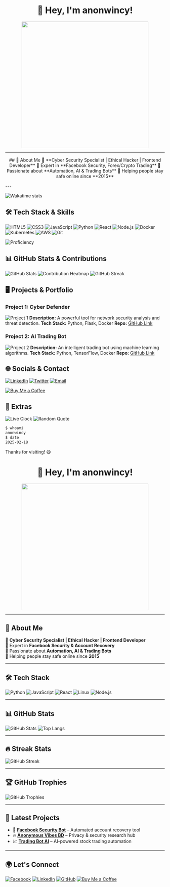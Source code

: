 
<h1 align="center">👾 Hey, I'm anonwincy! </h1>
<p align="center">
  <img src="https://media.giphy.com/media/YQitE4YNQNahy/giphy.gif?cid=790b7611xqzgqs8kyw15df7vuwnda0bhkyzm4joejav1llwu&ep=v1_gifs_search&rid=giphy.gif&ct=g" width="400px">
</p>

---

<p align="center"; text-align="center";>
## 🚀 About Me
🔹 **Cyber Security Specialist | Ethical Hacker | Frontend Developer**  
🔹 Expert in **Facebook Security, Forex/Crypto Trading**  
🔹 Passionate about **Automation, AI & Trading Bots**  
🔹 Helping people stay safe online since **2015**  
</p>
---

![Wakatime stats](https://github-readme-stats.vercel.app/api/wakatime?username=anonwincy)

## 🛠 Tech Stack & Skills

![HTML5](https://img.shields.io/badge/-HTML5-E34F26?style=flat-square&logo=html5&logoColor=white)
![CSS3](https://img.shields.io/badge/-CSS3-1572B6?style=flat-square&logo=css3)
![JavaScript](https://img.shields.io/badge/-JavaScript-F7DF1E?style=flat-square&logo=javascript&logoColor=black)
![Python](https://img.shields.io/badge/-Python-3776AB?style=flat-square&logo=python&logoColor=white)
![React](https://img.shields.io/badge/-React-61DAFB?style=flat-square&logo=react&logoColor=black)
![Node.js](https://img.shields.io/badge/-Node.js-339933?style=flat-square&logo=node.js&logoColor=white)
![Docker](https://img.shields.io/badge/-Docker-2496ED?style=flat-square&logo=docker&logoColor=white)
![Kubernetes](https://img.shields.io/badge/-Kubernetes-326CE5?style=flat-square&logo=kubernetes&logoColor=white)
![AWS](https://img.shields.io/badge/-AWS-232F3E?style=flat-square&logo=amazon-aws)
![Git](https://img.shields.io/badge/-Git-F05032?style=flat-square&logo=git&logoColor=white)

![Proficiency](https://github-readme-stats.vercel.app/api/top-langs/?username=anonwincy&layout=compact&theme=radical)

## 📊 GitHub Stats & Contributions

![GitHub Stats](https://github-readme-stats.vercel.app/api?username=anonwincy&show_icons=true&theme=radical)
![Contribution Heatmap](https://activity-graph.herokuapp.com/graph?username=anonwincy&theme=react-dark)
![GitHub Streak](https://github-readme-streak-stats.herokuapp.com/?user=anonwincy&theme=radical)

## 🖥 Projects & Portfolio

### Project 1: Cyber Defender
![Project 1](https://your-project-image-url-here)
**Description:** A powerful tool for network security analysis and threat detection.
**Tech Stack:** Python, Flask, Docker
**Repo:** [GitHub Link](#)

### Project 2: AI Trading Bot
![Project 2](https://your-project-image-url-here)
**Description:** An intelligent trading bot using machine learning algorithms.
**Tech Stack:** Python, TensorFlow, Docker
**Repo:** [GitHub Link](#)

## 🌐 Socials & Contact

[![LinkedIn](https://img.shields.io/badge/-LinkedIn-0077B5?style=flat-square&logo=linkedin&logoColor=white)](https://www.linkedin.com/in/anonwincy)
[![Twitter](https://img.shields.io/badge/-Twitter-1DA1F2?style=flat-square&logo=twitter&logoColor=white)](https://twitter.com/anonwincy)
[![Email](https://img.shields.io/badge/-Email-D14836?style=flat-square&logo=gmail&logoColor=white)](mailto:anonwincy@example.com)

[![Buy Me a Coffee](https://img.shields.io/badge/-Buy%20Me%20a%20Coffee-FFDD00?style=flat-square&logo=buy-me-a-coffee&logoColor=black)](https://www.buymeacoffee.com/anonwincy)

## 🎨 Extras

![Live Clock](https://img.shields.io/badge/Dynamic%20Clock-15:39:30%20UTC-FF5722?style=flat-square&logo=clock)
![Random Quote](https://quotes-github-readme.vercel.app/api?type=horizontal&theme=radical)

```bash
$ whoami
anonwincy
$ date
2025-02-18
```

Thanks for visiting! 😄











<h1 align="center">👾 Hey, I'm anonwincy! </h1>
<p align="center">
  <img src="https://media.giphy.com/media/YQitE4YNQNahy/giphy.gif?cid=790b7611xqzgqs8kyw15df7vuwnda0bhkyzm4joejav1llwu&ep=v1_gifs_search&rid=giphy.gif&ct=g" width="400px">
</p>

---

## 🚀 About Me
🔹 **Cyber Security Specialist | Ethical Hacker | Frontend Developer**  
🔹 Expert in **Facebook Security & Account Recovery**  
🔹 Passionate about **Automation, AI & Trading Bots**  
🔹 Helping people stay safe online since **2015**  

---

## 🛠 Tech Stack
![Python](https://img.shields.io/badge/Python-3776AB?style=for-the-badge&logo=python&logoColor=white)
![JavaScript](https://img.shields.io/badge/JavaScript-F7DF1E?style=for-the-badge&logo=javascript&logoColor=black)
![React](https://img.shields.io/badge/React-61DAFB?style=for-the-badge&logo=react&logoColor=black)
![Linux](https://img.shields.io/badge/Linux-FCC624?style=for-the-badge&logo=linux&logoColor=black)
![Node.js](https://img.shields.io/badge/Node.js-339933?style=for-the-badge&logo=node.js&logoColor=white)

---

## 📊 GitHub Stats
![GitHub Stats](https://github-readme-stats.vercel.app/api?username=anonwincy&show_icons=true&theme=radical)
![Top Langs](https://github-readme-stats.vercel.app/api/top-langs/?username=anonwincy&layout=compact&theme=radical)

---

## 🔥 Streak Stats
![GitHub Streak](https://github-readme-streak-stats.herokuapp.com/?user=anonwincy&theme=dark&fire=red)

---

## 🏆 GitHub Trophies
![GitHub Trophies](https://github-profile-trophy.vercel.app/?username=anonwincy&theme=radical&no-bg=true&no-frame=true&column=3)

---

## 🎯 Latest Projects
- 🚀 **[Facebook Security Bot](https://github.com/anonwincy/fb-security-bot)** – Automated account recovery tool
- 🔥 **[Anonymous Vibes BD](https://github.com/anonwincy/anon-vibes-bd)** – Privacy & security research hub
- 💹 **[Trading Bot AI](https://github.com/anonwincy/trading-bot-ai)** – AI-powered stock trading automation

---

## 🌍 Let's Connect
[![Facebook](https://img.shields.io/badge/Facebook-1877F2?style=for-the-badge&logo=facebook&logoColor=white)](https://facebook.com/anonwincy)
[![LinkedIn](https://img.shields.io/badge/LinkedIn-0A66C2?style=for-the-badge&logo=linkedin&logoColor=white)](https://linkedin.com/in/anonwincy)
[![GitHub](https://img.shields.io/badge/GitHub-100000?style=for-the-badge&logo=github&logoColor=white)](https://github.com/anonwincy)
[![Buy Me a Coffee](https://img.shields.io/badge/Buy%20Me%20a%20Coffee-Support-orange?style=for-the-badge&logo=buy-me-a-coffee&logoColor=white)](https://www.buymeacoffee.com/anonwincy)
